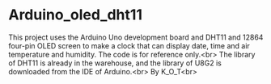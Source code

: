 # Arduino_oled_dht11
This project uses the Arduino Uno development board and DHT11 and 12864 four-pin OLED screen to make a clock that can display date, time and air temperature and humidity. The code is for reference only.\<br>
The library of DHT11 is already in the warehouse, and the library of U8G2 is downloaded from the IDE of Arduino.\<br>
By K_O_T\<br>
